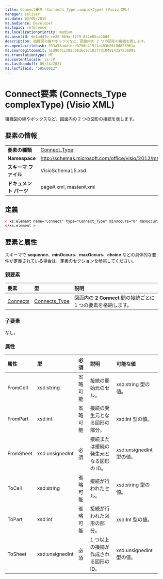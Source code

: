 ```yaml
---
title: Connect要素 (Connects_Type complexType) (Visio XML)
manager: soliver
ms.date: 03/09/2015
ms.audience: Developer
ms.topic: reference
ms.localizationpriority: medium
ms.assetid: 6e1ad47b-ee28-6b9a-f2f9-642e09ca28d4
description: 組織図の線やボックスなど、図面内の 2 つの図形の接続を表します。
ms.openlocfilehash: 933a58a4afece3798e419f1a483b00f0d823961a
ms.sourcegitcommit: a1d9041c20256616c9c183f7d1049142a7ac6991
ms.translationtype: MT
ms.contentlocale: ja-JP
ms.lasthandoff: 09/24/2021
ms.locfileid: "59560012"
---
```

# <a name="connect-element-connects_type-complextype-visio-xml"></a>Connect要素 (Connects_Type complexType) (Visio XML)

組織図の線やボックスなど、図面内の 2 つの図形の接続を表します。
  
## <a name="element-information"></a>要素の情報

|||
|:-----|:-----|
|**要素の種類** <br/> |[Connect_Type](connect_type-complextypevisio-xml.md) <br/> |
|**Namespace** <br/> |http://schemas.microsoft.com/office/visio/2012/main  <br/> |
|**スキーマ ファイル** <br/> |VisioSchema15.xsd  <br/> |
|**ドキュメント パーツ** <br/> |page#.xml, master#.xml  <br/> |
   
## <a name="definition"></a>定義

```XML
< xs:element name="Connect" type="Connect_Type" minOccurs="0" maxOccurs="unbounded" >
</xs:element >
```

## <a name="elements-and-attributes"></a>要素と属性

スキーマで **sequence**、**minOccurs**、**maxOccurs**、**choice** などの具体的な要件が定義されている場合は、定義のセクションを参照してください。 
  
### <a name="parent-elements"></a>親要素

|**要素**|**型**|**説明**|
|:-----|:-----|:-----|
|[Connects](connects-element-pagecontents_type-complextypevisio-xml.md) <br/> |[Connects_Type](connects_type-complextypevisio-xml.md) <br/> |図面内の **2 Connect** 間の接続ごとに 1 つの要素を格納します。  <br/> |
   
### <a name="child-elements"></a>子要素

なし。
  
### <a name="attributes"></a>属性

|**属性**|**型**|**必須**|**説明**|**可能な値**|
|:-----|:-----|:-----|:-----|:-----|
|FromCell  <br/> |xsd:string  <br/> |省略可能  <br/> |接続の開始元のセル。  <br/> |xsd:string 型の値。  <br/> |
|FromPart  <br/> |xsd:int  <br/> |省略可能  <br/> |接続の発生元となる図形の部分。  <br/> |xsd:int 型の値。  <br/> |
|FromSheet  <br/> |xsd:unsignedInt  <br/> |必須  <br/> |接続または接続の発生元となる図形の ID。  <br/> |xsd:unsignedInt 型の値。  <br/> |
|ToCell  <br/> |xsd:string  <br/> |省略可能  <br/> |接続が行われたセル。  <br/> |xsd:string 型の値。  <br/> |
|ToPart  <br/> |xsd:int  <br/> |省略可能  <br/> |接続が行われた図形の部分。  <br/> |xsd:Int 型の値。  <br/> |
|ToSheet  <br/> |xsd:unsignedInt  <br/> |必須  <br/> |1 つ以上の接続が作成される図形の ID。  <br/> |xsd:unsignedInt 型の値。  <br/> |
   

